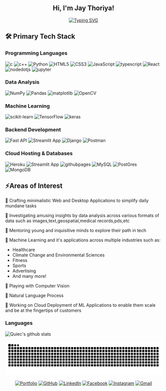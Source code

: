 <h2 align="center">
Hi, I'm Jay Thoriya!</h2>

<p align="center"><a href="https://git.io/typing-svg"><img src="https://readme-typing-svg.demolab.com?font=Fira+Code&weight=600&pause=1000&color=FA0000&center=true&vCenter=true&width=435&lines=Always+learning+new+things+;Computer+Science+Student;Full+Stack+Web+Developer;AI+%7C+ML+Enthusiastic" alt="Typing SVG" /></a></p>


## 🛠 Primary Tech Stack 

### Programming Languages

![c](https://img.shields.io/badge/c-A8B9CC?style=for-the-badge&logo=c&logoColor=white)
![c++](https://img.shields.io/badge/c++-00599C?style=for-the-badge&logo=cplusplus&logoColor=white)
![Python](https://img.shields.io/badge/Python-FFD43B?style=for-the-badge&logo=python&logoColor=blue)
![HTML5](https://img.shields.io/badge/HTML5-E34F26?style=for-the-badge&logo=html5&logoColor=white)
![CSS3](https://img.shields.io/badge/CSS3-1572B6?style=for-the-badge&logo=css3&logoColor=white)
![JavaScript](https://img.shields.io/badge/JavaScript-E23237?style=for-the-badge&logo=javascript&logoColor=F7DF1E)
![typescript](https://img.shields.io/badge/typescript-3178C6?style=for-the-badge&logo=typescript&logoColor=white)
![React](https://img.shields.io/badge/React-20232A?style=for-the-badge&logo=react&logoColor=61DAFB)
![nodedotjs](https://img.shields.io/badge/nodedotjs-47A141?style=for-the-badge&logo=nodedotjs&logoColor=white)
![jupyter](https://img.shields.io/badge/jupyter-F37626?style=for-the-badge&logo=jupyter&logoColor=white)

### Data Analysis

![NumPy](https://img.shields.io/badge/Numpy-777BB4?style=for-the-badge&logo=numpy&logoColor=white)
![Pandas](https://img.shields.io/badge/Pandas-2C2D72?style=for-the-badge&logo=pandas&logoColor=white)
![matplotlib](https://img.shields.io/badge/matplotlib-239120?style=for-the-badge&logo=plotly&logoColor=white)
![OpenCV](https://img.shields.io/badge/OpenCV-27338e?style=for-the-badge&logo=OpenCV&logoColor=white)

### Machine Learning

![scikit-learn](https://img.shields.io/badge/scikit_learn-F7931E?style=for-the-badge&logo=scikit-learn&logoColor=white)
![TensorFlow](https://img.shields.io/badge/TensorFlow-FF6F00?style=for-the-badge&logo=TensorFlow&logoColor=white)
![keras](https://img.shields.io/badge/keras-EE4C2C?style=for-the-badge&logo=keras&logoColor=white)

### Backend Development

![Fast API](https://img.shields.io/badge/fastapi-109989?style=for-the-badge&logo=FASTAPI&logoColor=white)
![Streamlit App](https://img.shields.io/badge/Streamlit-FF4B4B?style=for-the-badge&logo=Streamlit&logoColor=white)
![Django](https://img.shields.io/badge/Django-092E20?style=for-the-badge&logo=django&logoColor=green)
![Postman](https://img.shields.io/badge/Postman-FF6C37?style=for-the-badge&logo=Postman&logoColor=white)

### Cloud Hosting & Databases

![Heroku](https://img.shields.io/badge/Heroku-430098?style=for-the-badge&logo=heroku&logoColor=white)
![Streamlit App](https://img.shields.io/badge/Streamlit-FF4B4B?style=for-the-badge&logo=Streamlit&logoColor=white)
![githubpages](https://img.shields.io/badge/github_Pages-009FD9?style=for-the-badge&logo=github&logoColor=222222)
![MySQL](https://img.shields.io/badge/MySQL-005C84?style=for-the-badge&logo=mysql&logoColor=white)
![PostGres](https://img.shields.io/badge/PostgreSQL-316192?style=for-the-badge&logo=postgresql&logoColor=white)
![MongoDB](https://img.shields.io/badge/MongoDB-4EA94B?style=for-the-badge&logo=mongodb&logoColor=white)


## ⚡Areas of Interest


🌟 Crafting minimalistic Web and Desktop Applications to simplify daily mundane tasks

🌟 Investigating amusing insights by data analysis across various formats of data such as images,text,geospatial,medical records,pds,etc

🌟 Mentoring young and inquisitive minds to explore their path in tech

🌟 Machine Learning and it's applications across multiple industries such as:
 - Healthcare
 - Climate Change and Environmental Sciences
 - Fitness
 - Sports
 - Advertising
 - And many more!
 
🌟 Playing with Computer Vision

🌟 Natural Language Process

🌟 Working on Cloud Deployment of ML Applications to enable them scale and be at the fingertips of customers

### Languages 
![Quiec's github stats](https://github-readme-stats.vercel.app/api/top-langs/?username=jay-thoriya&theme=radical&layout=compact) 

![](https://github.com/BEPb/BEPb/blob/output/github-contribution-grid-snake.svg)


<p align="center">
	<a href="https://jay-thoriya.github.io/" target="_blank"><img src="https://img.icons8.com/bubbles/50/000000/web.png" alt="Portfolio"/></a>
	<a href="https://github.com/jay-thoriya" target="_blank"><img src="https://img.icons8.com/bubbles/50/000000/github.png" alt="GitHub"/></a>
	<a href="https://www.linkedin.com/in/jay-thoriya/" target="_blank"><img src="https://img.icons8.com/bubbles/50/000000/linkedin.png" alt="LinkedIn"/></a>
	<a href="https://www.facebook.com/jay-thoriya/" target="_blank"><img src="https://img.icons8.com/bubbles/50/000000/facebook-new.png" alt="Facebook"/></a>
	<a href="https://www.instagram.com/jay-thoriya/" target="_blank"><img src="https://img.icons8.com/bubbles/50/000000/instagram.png" alt="Instagram"/></a>
	<a href="mailto:jaythoriya9099@gmail.com" target="_blank"><img src="https://img.icons8.com/bubbles/50/000000/gmail.png" alt="Gmail"/></a>
</p>
